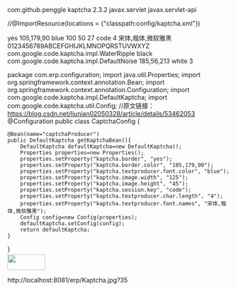 <dependency>
		    <groupId>com.github.penggle</groupId>
		    <artifactId>kaptcha</artifactId>
		    <version>2.3.2</version>
		    <exclusions>
		    	<exclusion>
		    		<groupId>javax.servlet</groupId>
		    		<artifactId>javax.servlet-api</artifactId>
		    	</exclusion>
		    </exclusions>
		</dependency>
		
//@ImportResource(locations = {"classpath:config/kaptcha.xml"})		
		
<?xml version="1.0" encoding="UTF-8"?>
<beans xmlns="http://www.springframework.org/schema/beans"
	xmlns:xsi="http://www.w3.org/2001/XMLSchema-instance"
	xsi:schemaLocation="http://www.springframework.org/schema/beans http://www.springframework.org/schema/beans/spring-beans.xsd">
	<!-- 生成kaptcha的bean -->
	<bean id="captchaProducer"
		class="com.google.code.kaptcha.impl.DefaultKaptcha">
		<property name="config">
			<bean class="com.google.code.kaptcha.util.Config">
				<constructor-arg type="java.util.Properties">
					<!--设置kaptcha属性 -->
					<props>
						<prop key="kaptcha.border ">yes</prop>
						<prop key="kaptcha.border.color">105,179,90</prop>
						<prop key="kaptcha.textproducer.font.color">blue</prop>
						<prop key="kaptcha.image.width">100</prop>
						<prop key="kaptcha.image.height">50</prop>
						<prop key="kaptcha.textproducer.font.size">27</prop>
						<prop key="kaptcha.session.key">code</prop>
						<prop key="kaptcha.textproducer.char.length">4</prop>
						<prop key="kaptcha.textproducer.font.names">宋体,楷体,微软雅黑</prop>
						<prop key="kaptcha.textproducer.char.string">0123456789ABCEFGHIJKLMNOPQRSTUVWXYZ</prop>
						<prop key="kaptcha.obscurificator.impl">com.google.code.kaptcha.impl.WaterRipple</prop>
						<prop key="kaptcha.noise.color">black</prop>
						<prop key="kaptcha.noise.impl">com.google.code.kaptcha.impl.DefaultNoise</prop>
						<prop key="kaptcha.background.clear.from">185,56,213</prop>
						<prop key="kaptcha.background.clear.to">white</prop>
						<prop key="kaptcha.textproducer.char.space">3</prop>
					</props>
				</constructor-arg>
			</bean>
		</property>
	</bean>
</beans>	


package com.erp.configuration;
import java.util.Properties;
import org.springframework.context.annotation.Bean;
import org.springframework.context.annotation.Configuration;
import com.google.code.kaptcha.impl.DefaultKaptcha;
import com.google.code.kaptcha.util.Config;
//原文链接：https://blog.csdn.net/liunian02050328/article/details/53462053
@Configuration
public class CaptchaConfig {
 
	@Bean(name="captchaProducer")
	public DefaultKaptcha getKaptchaBean(){
		DefaultKaptcha defaultKaptcha=new DefaultKaptcha();
		Properties properties=new Properties();
		properties.setProperty("kaptcha.border", "yes");
		properties.setProperty("kaptcha.border.color", "105,179,90");
		properties.setProperty("kaptcha.textproducer.font.color", "blue");
		properties.setProperty("kaptcha.image.width", "125");
		properties.setProperty("kaptcha.image.height", "45");
		properties.setProperty("kaptcha.session.key", "code");
		properties.setProperty("kaptcha.textproducer.char.length", "4");
		properties.setProperty("kaptcha.textproducer.font.names", "宋体,楷体,微软雅黑");		
		Config config=new Config(properties);
		defaultKaptcha.setConfig(config);
		return defaultKaptcha;
	}
}


<img style="width:85px;height:35px;margin-top: -10px;" align="absmiddle" id="Kaptcha" src="Kaptcha.jpg"/>

http://localhost:8081/erp/Kaptcha.jpg?35



	